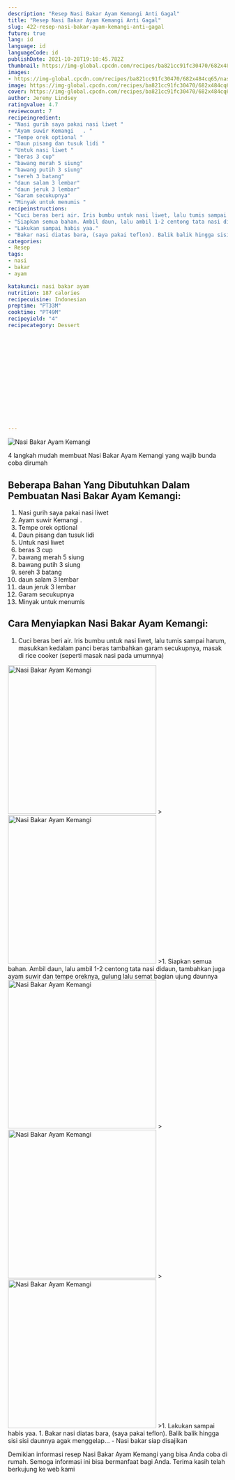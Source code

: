 ```yaml
---
description: "Resep Nasi Bakar Ayam Kemangi Anti Gagal"
title: "Resep Nasi Bakar Ayam Kemangi Anti Gagal"
slug: 422-resep-nasi-bakar-ayam-kemangi-anti-gagal
future: true
lang: id
language: id
languageCode: id
publishDate: 2021-10-28T19:10:45.782Z 
thumbnail: https://img-global.cpcdn.com/recipes/ba821cc91fc30470/682x484cq65/nasi-bakar-ayam-kemangi-foto-resep-utama.png
images:
- https://img-global.cpcdn.com/recipes/ba821cc91fc30470/682x484cq65/nasi-bakar-ayam-kemangi-foto-resep-utama.png
image: https://img-global.cpcdn.com/recipes/ba821cc91fc30470/682x484cq65/nasi-bakar-ayam-kemangi-foto-resep-utama.png
cover: https://img-global.cpcdn.com/recipes/ba821cc91fc30470/682x484cq65/nasi-bakar-ayam-kemangi-foto-resep-utama.png
author: Jeremy Lindsey
ratingvalue: 4.7
reviewcount: 7
recipeingredient:
- "Nasi gurih saya pakai nasi liwet "
- "Ayam suwir Kemangi   . "
- "Tempe orek optional "
- "Daun pisang dan tusuk lidi "
- "Untuk nasi liwet "
- "beras 3 cup"
- "bawang merah 5 siung"
- "bawang putih 3 siung"
- "sereh 3 batang"
- "daun salam 3 lembar"
- "daun jeruk 3 lembar"
- "Garam secukupnya"
- "Minyak untuk menumis "
recipeinstructions:
- "Cuci beras beri air. Iris bumbu untuk nasi liwet, lalu tumis sampai harum, masukkan kedalam panci beras tambahkan garam secukupnya, masak di rice cooker (seperti masak nasi pada umumnya)"
- "Siapkan semua bahan. Ambil daun, lalu ambil 1-2 centong tata nasi didaun, tambahkan juga ayam suwir dan tempe oreknya, gulung lalu semat bagian ujung daunnya"
- "Lakukan sampai habis yaa."
- "Bakar nasi diatas bara, (saya pakai teflon). Balik balik hingga sisi sisi daunnya agak menggelap...  Nasi bakar siap disajikan"
categories:
- Resep
tags:
- nasi
- bakar
- ayam

katakunci: nasi bakar ayam 
nutrition: 187 calories
recipecuisine: Indonesian
preptime: "PT33M"
cooktime: "PT49M"
recipeyield: "4"
recipecategory: Dessert


     
    
    
    
    
    
    
    
    
    
    
      
    
---
```



![Nasi Bakar Ayam Kemangi](https://img-global.cpcdn.com/recipes/ba821cc91fc30470/682x484cq65/nasi-bakar-ayam-kemangi-foto-resep-utama.png)

4 langkah mudah membuat  Nasi Bakar Ayam Kemangi yang wajib bunda coba dirumah

<!--inarticleads1-->

## Beberapa Bahan Yang Dibutuhkan Dalam Pembuatan Nasi Bakar Ayam Kemangi:

1. Nasi gurih saya pakai nasi liwet 
1. Ayam suwir Kemangi   . 
1. Tempe orek optional 
1. Daun pisang dan tusuk lidi 
1. Untuk nasi liwet 
1. beras 3 cup
1. bawang merah 5 siung
1. bawang putih 3 siung
1. sereh 3 batang
1. daun salam 3 lembar
1. daun jeruk 3 lembar
1. Garam secukupnya
1. Minyak untuk menumis 



<!--inarticleads2-->

## Cara Menyiapkan Nasi Bakar Ayam Kemangi:

1. Cuci beras beri air. Iris bumbu untuk nasi liwet, lalu tumis sampai harum, masukkan kedalam panci beras tambahkan garam secukupnya, masak di rice cooker (seperti masak nasi pada umumnya)
<img class="lazyload" data-src="https://img-global.cpcdn.com/steps/b5964bf71b800100/160x128cq70/nasi-bakar-ayam-kemangi-langkah-memasak-1-foto.png" alt="Nasi Bakar Ayam Kemangi" width="340" height="340">
><img class="lazyload" data-src="https://img-global.cpcdn.com/steps/9f2ae27c9e914976/160x128cq70/nasi-bakar-ayam-kemangi-langkah-memasak-1-foto.png" alt="Nasi Bakar Ayam Kemangi" width="340" height="340">
>1. Siapkan semua bahan. Ambil daun, lalu ambil 1-2 centong tata nasi didaun, tambahkan juga ayam suwir dan tempe oreknya, gulung lalu semat bagian ujung daunnya
<img class="lazyload" data-src="https://img-global.cpcdn.com/steps/94dab3a2033b8ad4/160x128cq70/nasi-bakar-ayam-kemangi-langkah-memasak-2-foto.png" alt="Nasi Bakar Ayam Kemangi" width="340" height="340">
><img class="lazyload" data-src="https://img-global.cpcdn.com/steps/4970c9ec2384e5e7/160x128cq70/nasi-bakar-ayam-kemangi-langkah-memasak-2-foto.png" alt="Nasi Bakar Ayam Kemangi" width="340" height="340">
><img class="lazyload" data-src="https://img-global.cpcdn.com/steps/97541f0ce49c80e8/160x128cq70/nasi-bakar-ayam-kemangi-langkah-memasak-2-foto.png" alt="Nasi Bakar Ayam Kemangi" width="340" height="340">
>1. Lakukan sampai habis yaa.
1. Bakar nasi diatas bara, (saya pakai teflon). Balik balik hingga sisi sisi daunnya agak menggelap...  - Nasi bakar siap disajikan




Demikian informasi  resep Nasi Bakar Ayam Kemangi   yang bisa Anda coba di rumah. Semoga informasi ini bisa bermanfaat bagi Anda. Terima kasih telah berkujung ke web kami
